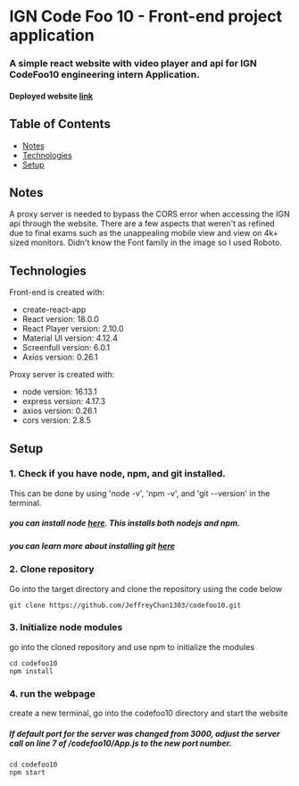 # IGN Code Foo 10 - Front-end project application

### A simple react website with video player and api for IGN CodeFoo10 engineering  intern Application.

#### Deployed website [link](https://jeffreychancodefoo2022.netlify.app/)

## Table of Contents
* [Notes](#Notes)
* [Technologies](#technologies)
* [Setup](#setup)
## Notes

A proxy server is needed to bypass the CORS error when accessing the IGN api through the website. There are a few aspects that weren't as refined due to final exams such as the unappealing mobile view and view on 4k+ sized monitors. Didn't know the Font family in the image so I used Roboto.

## Technologies
Front-end is created with: 
* create-react-app
* React version: 18.0.0
* React Player version: 2.10.0
* Material UI version: 4.12.4
* Screenfull version: 6.0.1
* Axios version: 0.26.1

Proxy server is created with:
* node version: 16.13.1
* express version: 4.17.3
* axios version: 0.26.1
* cors version: 2.8.5

## Setup

### 1. Check if you have node, npm, and git installed.
This can be done by using 'node -v', 'npm -v', and 'git --version' in the terminal.
##### you can install node [here](https://nodejs.org). This installs both nodejs and npm.
##### you can learn more about installing git [here](https://git-scm.com)

### 2. Clone repository
Go into the target directory and clone the repository using the code below
```
git clone https://github.com/JeffreyChan1303/codefoo10.git
```
### 3. Initialize node modules
go into the cloned repository and use npm to initialize the modules
```
cd codefoo10
npm install
```
### 4. run the webpage
create a new terminal, go into the codefoo10 directory and start the website
##### *If default port for the server was changed from 3000, adjust the server call on line 7 of /codefoo10/App.js to the new port number.*
```
cd codefoo10
npm start
```

